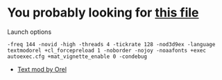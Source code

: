 # You probably looking for [this file](ruben/game.cfg)

Launch options

```-freq 144 -novid -high -threads 4 -tickrate 128 -nod3d9ex -language textmodorel +cl_forcepreload 1 -noborder -nojoy -noaafonts +exec autoexec.cfg +mat_vignette_enable 0 -condebug```

- [Text mod by Orel](http://csgo.gamebanana.com/gamefiles/3711)
